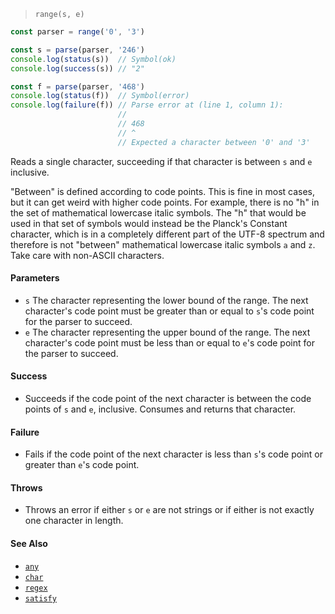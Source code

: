 <!--
 Copyright (c) 2020 Thomas J. Otterson
 
 This software is released under the MIT License.
 https://opensource.org/licenses/MIT
-->

> `range(s, e)`

```javascript
const parser = range('0', '3')

const s = parse(parser, '246')
console.log(status(s))  // Symbol(ok)
console.log(success(s)) // "2"

const f = parse(parser, '468')
console.log(status(f))  // Symbol(error)
console.log(failure(f)) // Parse error at (line 1, column 1):
                        //
                        // 468
                        // ^
                        // Expected a character between '0' and '3'
```

Reads a single character, succeeding if that character is between `s` and `e` inclusive.

"Between" is defined according to code points. This is fine in most cases, but it can get weird with higher code points. For example, there is no "h" in the set of mathematical lowercase italic symbols. The "h" that would be used in that set of symbols would instead be the Planck's Constant character, which is in a completely different part of the UTF-8 spectrum and therefore is not "between" mathematical lowercase italic symbols `a` and `z`. Take care with non-ASCII characters.

#### Parameters

* `s` The character representing the lower bound of the range. The next character's code point must be greater than or equal to `s`'s code point for the parser to succeed.
* `e` The character representing the upper bound of the range. The next character's code point must be less than or equal to `e`'s code point for the parser to succeed.

#### Success

* Succeeds if the code point of the next character is between the code points of `s` and `e`, inclusive. Consumes and returns that character.

#### Failure

* Fails if the code point of the next character is less than `s`'s code point or greater than `e`'s code point.

#### Throws

* Throws an error if either `s` or `e` are not strings or if either is not exactly one character in length.

#### See Also

* [`any`](any.md)
* [`char`](char.md)
* [`regex`](regex.md)
* [`satisfy`](satisfy.md)